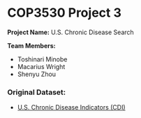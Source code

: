 # COP3530 Project 3 

**Project Name:** U.S. Chronic Disease Search

**Team Members:**
  - Toshinari Minobe
  - Macarius Wright
  - Shenyu Zhou

### Original Dataset:
- [U.S. Chronic Disease Indicators (CDI)](https://catalog.data.gov/dataset/u-s-chronic-disease-indicators-cdi)
